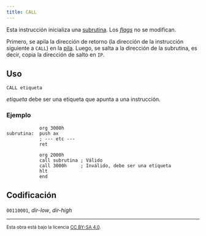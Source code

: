 ```yaml
---
title: CALL
---
```


Esta instrucción inicializa una [subrutina](/docs/cpu/#subrutinas). Los [_flags_](/docs/cpu/#flags) no se modifican.

Primero, se apila la dirección de retorno (la dirección de la instrucción siguiente a `CALL`) en la [pila](/docs/cpu/#pila). Luego, se salta a la dirección de la subrutina, es decir, copia la dirección de salto en `IP`.

## Uso

```vonsim
CALL etiqueta
```

_etiqueta_ debe ser una etiqueta que apunta a una instrucción.

### Ejemplo

```vonsim
            org 3000h
subrutina:  push ax
            ; --- etc ---
            ret

            org 2000h
            call subrutina ; Válido
            call 3000h     ; Inválido, debe ser una etiqueta
            hlt
            end
```

## Codificación

`00110001`, _dir-low_, _dir-high_

---

<small>Esta obra está bajo la licencia <a target="_blank" rel="license noopener noreferrer" href="http://creativecommons.org/licenses/by-sa/4.0/">CC BY-SA 4.0</a>.</small>
